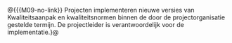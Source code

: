 @{{{M09-no-link}}
Projecten implementeren nieuwe versies van Kwaliteitsaanpak en kwaliteitsnormen binnen de door de projectorganisatie gestelde termijn. De projectleider is verantwoordelijk voor de implementatie.}@

